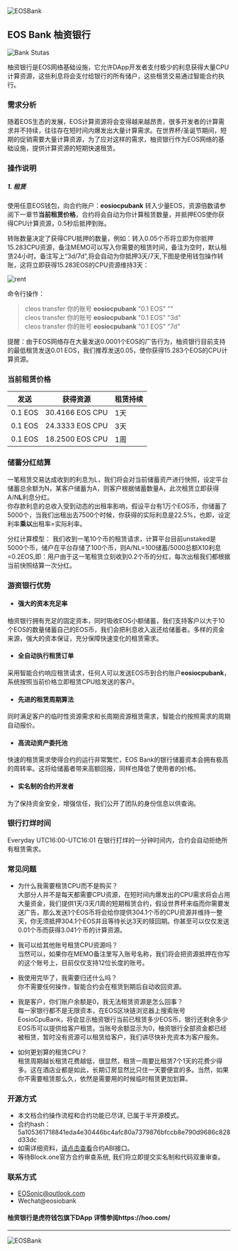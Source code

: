 ![EOSBank](https://github.com/eosonic/EOSBank/blob/master/image/banner.png)
 
   
## EOS Bank 柚资银行  
![Bank Stutas](https://github.com/eosonic/EOSBank/blob/master/image/open.png) 

柚资银行是EOS网络基础设施，它允许DApp开发者支付极少的利息获得大量CPU计算资源，这些利息将会支付给银行的所有储户，这些租赁交易通过智能合约执行。

### 需求分析
随着EOS生态的发展，EOS计算资源将会变得越来越昂贵，很多开发者的计算需求并不持续，往往存在短时间内爆发出大量计算需求。在世界杯/圣诞节期间，短期的促销需要大量计算资源，为了应对这样的需求，柚资银行作为EOS网络的基础设施，提供计算资源的短期快速租赁。

### 操作说明

##### 1. 租赁
使用任意EOS钱包，向合约账户：**eosiocpubank** 转入少量EOS，资源倍数请参阅下一章节**当前租赁价格**，合约将会自动为你计算租赁数量，并抵押EOS使你获得CPU计算资源，0.5秒后抵押到账。  
  
转账数量决定了获得CPU抵押的数量，例如：转入0.05个币将立即为你抵押15.283CPU资源，备注MEMO可以写入你需要的租赁时间，备注为空时，默认租赁24小时。备注写上“3d/7d”,将会自动为你抵押3天/7天,下图是使用钱包操作转账，这将立即获得15.283EOS的CPU资源维持3天：   
  
![rent](https://github.com/eosonic/EOSBank/blob/master/image/rent.png)
  
命令行操作：
  
> cleos transfer 你的账号 **eosiocpubank** "0.1 EOS" ""       
> cleos transfer 你的账号 **eosiocpubank** "0.1 EOS" "3d"      
> cleos transfer 你的账号 **eosiocpubank** "0.1 EOS" "7d" 
  
提醒：由于EOS网络存在大量发送0.0001个EOS的广告行为，柚资银行目前支持的最低租赁发送0.01 EOS，我们推荐发送0.05，使你获得15.283个EOS的CPU计算资源。

### 当前租赁价格

发送 | 获得资源 | 租赁持续 | 
------------ | -------------|-------------
0.1 EOS | 30.4166 EOS CPU | 1天 | 
0.1 EOS | 24.3333 EOS CPU | 3天 | 
0.1 EOS | 18.2500 EOS CPU | 1周 | 

### 储蓄分红结算

一笔租赁交易达成收到的利息为L，我们将会对当前储蓄资产进行快照，设定平台储蓄总余额为N，某客户储蓄为A，则客户根据储蓄数量A，此次租赁立即获得A/N**L**利息分红。  
你存款利息的总收入受到动态的出租率影响，假设平台有1万个EOS币，你储蓄了5000个，当我们出租出去7500个时候，你获得的实际利息是22.5%，也即，设定利率**乘以**出租率=实际利率。

分红计算模型：
我们收到一笔10个币的租赁请求，计算平台目前unstaked是5000个币，储户在平台存储了100个币，则A/NL=100储蓄/5000总额X10利息=0.2EOS,即：用户由于这一笔租赁立刻收到0.2个币的分红，每次出租我们都根据当前快照结算一次分红。

### 游资银行优势

- #### 强大的资本充足率
柚资银行拥有充足的固定资本，同时吸收EOS小额储蓄，我们支持客户以大于10个EOS的数量储蓄自己的EOS币，我们会把利息收入返还给储蓄者。多样的资金来源，强大的资本保证，充分保障快速变化的租赁需求。

- #### 全自动执行租赁订单
采用智能合约响应租赁请求，任何人可以发送EOS币到合约账户**eosiocpubank**，系统按照当前价格立即租赁CPU给发送的客户。

- #### 先进的租赁周期算法
同时满足客户的临时性资源需求和长周期资源租赁需求，智能合约按照需求的周期自动报价。

- #### 高流动资产委托池
快速的租赁需求使得合约的运行非常繁忙，EOS Bank的银行储蓄资本会拥有极高的周转率。这将给储蓄者带来高额回报，同样也降低了使用者的价格。

- #### 实名制的合约开发者
为了保持资金安全，增强信任，我们公开了团队的身份信息以供查询。

### 银行打烊时间 
Everyday UTC16:00-UTC16:01 在银行打烊的一分钟时间内，合约会自动拒绝所有租赁需求。

### 常见问题  
- 为什么我需要租赁CPU而不是购买？   
大部分人并不是每天都需要CPU资源，在短时间内爆发出的CPU需求将会占用大量资金，我们提供1天/3天/1周的短期租赁合约，假设世界杯来临而你需要发送广告，那么发送1个EOS币将会给你提供304.1个币的CPU资源并维持一整天，你无须抵押304.1个EOS并且等待长达3天的赎回期。你甚至可以仅仅发送0.01个币而获得3.041个币的计算资源。
  
- 我可以给其他账号租赁CPU资源吗？  
当然可以，如果你在MEMO备注里写入账号名称，我们将会把资源抵押在你写的这个账号上，目前仅仅支持12位长度的账号。

- 我使用完毕了，我需要归还什么吗？  
你不需要任何操作，智能合约会在租赁到期后自动收回资源。
  
- 我是客户，你们账户余额是0，我无法租赁资源是怎么回事？  
每一家银行都不是无限资本，在EOS区块链浏览器上搜索账号EosioCpuBank，将会显示柚资银行当前已租赁多少EOS币，银行还剩余多少EOS币可以提供给客户租赁。当账号余额显示为0，柚资银行全部资金都已经被租赁，暂时没有资源可以租赁给客户，我们讲尽快补充资本为客户服务。
  
- 如何更划算的租赁CPU？  
租赁周期越长租赁花费越低，很显然，租赁一周要比租赁7个1天的花费少得多。这在酒店业都是如此，长期订房显然比只住一天要便宜的多。当然，如果你不需要租赁那么久，依然是需要用的时候临时租赁更加划算。
  	
### 开源方式 
- 本文档合约操作流程和合约功能已尽详, 已属于半开源模式。 
- 合约hash：5a105361718841eda4e30446bc4afc80a7379876bfccb8e790d9686c828d33dc 
- 如需详细资料，[请点击查看](https://eospark.com/MainNet/contract/eosiocpubank)合约ABI接口。 
- 等待Block.one官方合约审查系统, 我们将立即提交实名制和代码双重审查。 

### 联系方式  
- EOSonic@outlook.com 
- Wechat@eosiobank 

#### 柚资银行是虎符钱包旗下DApp 详情参阅https://hoo.com/

---
![EOSBank](https://github.com/eosonic/EOSBank/blob/master/image/EOSBank.png)
